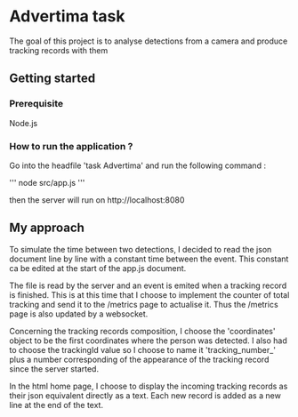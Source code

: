 # Advertima task

The goal of this project is to analyse detections from a camera and produce tracking records with them

## Getting started

### Prerequisite

Node.js

### How to run the application ?

Go into the headfile 'task Advertima' and run the following command :

'''
node src/app.js
'''

then the server will run on http://localhost:8080


## My approach

To simulate the time between two detections, I decided to read the json document line by line with a constant time between the event. This constant ca be edited at the start of the app.js document.

The file is read by the server and an event is emited when a tracking record is finished. This is at this time that I choose to implement the counter of total tracking and send it to the /metrics page to actualise it. Thus the /metrics page is also updated by a websocket.

Concerning the tracking records composition, I choose the 'coordinates' object to be the first coordinates where the person was detected. I also had to choose the trackingId value so I choose to name it 'tracking_number_' plus a number corresponding of the appearance of the tracking record since the server started.

In the html home page, I choose to display the incoming tracking records as their json equivalent directly as a text. Each new record is added as a new line at the end of the text.